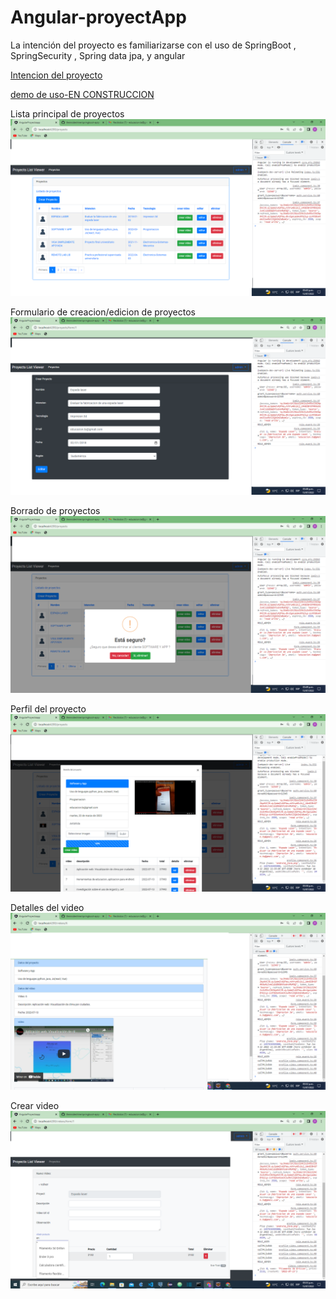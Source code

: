 # Angular-proyectApp

La intención del proyecto es familiarizarse con el uso de SpringBoot , SpringSecurity
, Spring data jpa, y angular


[Intencion del proyecto](https://youtu.be/-bFDZmKrt8A)

[demo de uso-EN CONSTRUCCION](https://youtu.be/-bFDZmKrt8A)

Lista principal de proyectos
![](images/list-proyects.png)


Formulario de creacion/edicion de proyectos
![](images/edit-proyects.png)

Borrado de proyectos
![](images/delete-proyects.png)

Perfil del proyecto
![](images/profile-proyect.png)


Detalles del video
![](images/videos.png)

Crear video
![](images/new-video.png)
